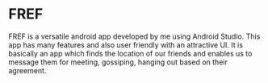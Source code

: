 # FREF
FREF is a versatile android app developed by me using Android Studio. This app has many features and also user friendly with an attractive UI. It is basically an app which finds the location of our friends and enables us to message them for meeting, gossiping, hanging out based on their agreement.
